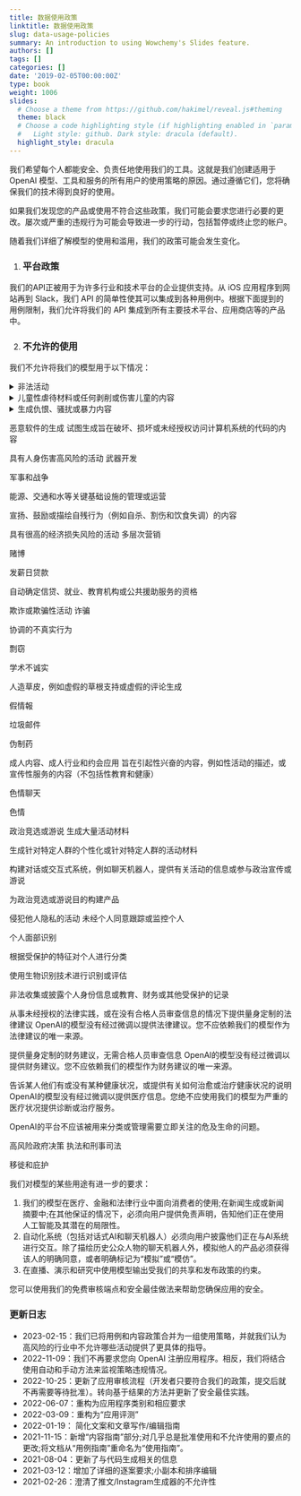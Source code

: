 ```yaml
---
title: 数据使用政策
linktitle: 数据使用政策
slug: data-usage-policies
summary: An introduction to using Wowchemy's Slides feature.
authors: []
tags: []
categories: []
date: '2019-02-05T00:00:00Z'
type: book
weight: 1006
slides:
  # Choose a theme from https://github.com/hakimel/reveal.js#theming
  theme: black
  # Choose a code highlighting style (if highlighting enabled in `params.toml`)
  #   Light style: github. Dark style: dracula (default).
  highlight_style: dracula
---
```

我们希望每个人都能安全、负责任地使用我们的工具。这就是我们创建适用于 OpenAI 模型、工具和服务的所有用户的使用策略的原因。通过遵循它们，您将确保我们的技术得到良好的使用。

如果我们发现您的产品或使用不符合这些政策，我们可能会要求您进行必要的更改。屡次或严重的违规行为可能会导致进一步的行动，包括暂停或终止您的帐户。

随着我们详细了解模型的使用和滥用，我们的政策可能会发生变化。

1. ### 平台政策
我们的API正被用于为许多行业和技术平台的企业提供支持。从 iOS 应用程序到网站再到 Slack，我们 API 的简单性使其可以集成到各种用例中。根据下面提到的用例限制，我们允许将我们的 API 集成到所有主要技术平台、应用商店等的产品中。

2. ### 不允许的使用
我们不允许将我们的模型用于以下情况：

<details>
<summary>非法活动</summary>
<pre>
OpenAI 禁止将我们的模型、工具和服务用于非法活动。
</pre>
</details>

<details>
<summary>儿童性虐待材料或任何剥削或伤害儿童的内容</summary>
<pre>
我们向国家失踪和受虐儿童中心报告CSAM。
</pre>
</details>

<details>
<summary>生成仇恨、骚扰或暴力内容</summary>
<pre>
基于身份表达、煽动或宣扬仇恨的内容
意图骚扰、威胁或欺凌个人的内容
宣扬或美化暴力或歌颂他人遭受痛苦或羞辱的内容
</pre>
</details>

恶意软件的生成
试图生成旨在破坏、损坏或未经授权访问计算机系统的代码的内容

具有人身伤害高风险的活动
武器开发

军事和战争

能源、交通和水等关键基础设施的管理或运营

宣扬、鼓励或描绘自残行为（例如自杀、割伤和饮食失调）的内容

具有很高的经济损失风险的活动
多层次营销

赌博

发薪日贷款

自动确定信贷、就业、教育机构或公共援助服务的资格

欺诈或欺骗性活动
诈骗

协调的不真实行为

剽窃

学术不诚实

人造草皮，例如虚假的草根支持或虚假的评论生成

假情報

垃圾邮件

伪制药

成人内容、成人行业和约会应用
旨在引起性兴奋的内容，例如性活动的描述，或宣传性服务的内容（不包括性教育和健康）

色情聊天

色情

政治竞选或游说
生成大量活动材料

生成针对特定人群的个性化或针对特定人群的活动材料

构建对话或交互式系统，例如聊天机器人，提供有关活动的信息或参与政治宣传或游说

为政治竞选或游说目的构建产品

侵犯他人隐私的活动
未经个人同意跟踪或监控个人

个人面部识别

根据受保护的特征对个人进行分类

使用生物识别技术进行识别或评估

非法收集或披露个人身份信息或教育、财务或其他受保护的记录

从事未经授权的法律实践，或在没有合格人员审查信息的情况下提供量身定制的法律建议
OpenAI的模型没有经过微调以提供法律建议。您不应依赖我们的模型作为法律建议的唯一来源。

提供量身定制的财务建议，无需合格人员审查信息
OpenAI的模型没有经过微调以提供财务建议。您不应依赖我们的模型作为财务建议的唯一来源。

告诉某人他们有或没有某种健康状况，或提供有关如何治愈或治疗健康状况的说明
OpenAI的模型没有经过微调以提供医疗信息。您绝不应使用我们的模型为严重的医疗状况提供诊断或治疗服务。

OpenAI的平台不应该被用来分类或管理需要立即关注的危及生命的问题。

高风险政府决策
执法和刑事司法

移徙和庇护

我们对模型的某些用途有进一步的要求：

  1. 我们的模型在医疗、金融和法律行业中面向消费者的使用;在新闻生成或新闻摘要中;在其他保证的情况下，必须向用户提供免责声明，告知他们正在使用人工智能及其潜在的局限性。
  2. 自动化系统（包括对话式AI和聊天机器人）必须向用户披露他们正在与AI系统进行交互。除了描绘历史公众人物的聊天机器人外，模拟他人的产品必须获得该人的明确同意，或者明确标记为“模拟”或“模仿”。
  3. 在直播、演示和研究中使用模型输出受我们的共享和发布政策的约束。

您可以使用我们的免费审核端点和安全最佳做法来帮助您确保应用的安全。

### 更新日志
- 2023-02-15：我们已将用例和内容政策合并为一组使用策略，并就我们认为高风险的行业中不允许哪些活动提供了更具体的指导。
- 2022-11-09：我们不再要求您向 OpenAI 注册应用程序。相反，我们将结合使用自动和手动方法来监视策略违规情况。
- 2022-10-25：更新了应用审核流程（开发者只要符合我们的政策，提交后就不再需要等待批准）。转向基于结果的方法并更新了安全最佳实践。
- 2022-06-07：重构为应用程序类别和相应要求
- 2022-03-09：重构为“应用评测”
- 2022-01-19： 简化文案和文章写作/编辑指南
- 2021-11-15：新增“内容指南”部分;对几乎总是批准使用和不允许使用的要点的更改;将文档从“用例指南”重命名为“使用指南”。
- 2021-08-04：更新了与代码生成相关的信息
- 2021-03-12：增加了详细的逐案要求;小副本和排序编辑
- 2021-02-26：澄清了推文/Instagram生成器的不允许性